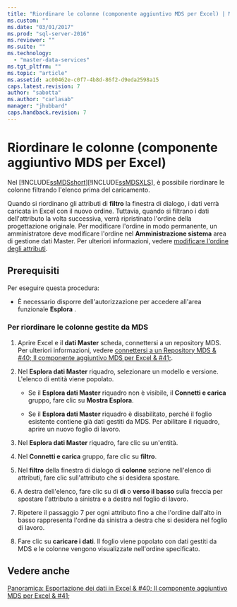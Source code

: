 ```yaml
---
title: "Riordinare le colonne (componente aggiuntivo MDS per Excel) | Microsoft Docs"
ms.custom: ""
ms.date: "03/01/2017"
ms.prod: "sql-server-2016"
ms.reviewer: ""
ms.suite: ""
ms.technology: 
  - "master-data-services"
ms.tgt_pltfrm: ""
ms.topic: "article"
ms.assetid: ac00462e-c0f7-4b8d-86f2-d9eda2598a15
caps.latest.revision: 7
author: "sabotta"
ms.author: "carlasab"
manager: "jhubbard"
caps.handback.revision: 7
---
```

# Riordinare le colonne (componente aggiuntivo MDS per Excel)
  Nel [!INCLUDE[ssMDSshort](../../includes/ssmdsshort-md.md)][!INCLUDE[ssMDSXLS](../../includes/ssmdsxls-md.md)], è possibile riordinare le colonne filtrando l'elenco prima del caricamento.  
  
 Quando si riordinano gli attributi di **filtro** la finestra di dialogo, i dati verrà caricata in Excel con il nuovo ordine. Tuttavia, quando si filtrano i dati dell'attributo la volta successiva, verrà ripristinato l'ordine della progettazione originale. Per modificare l'ordine in modo permanente, un amministratore deve modificare l'ordine nel **Amministrazione sistema** area di gestione dati Master. Per ulteriori informazioni, vedere [modificare l'ordine degli attributi](../../master-data-services/change-the-order-of-attributes.md).  
  
## Prerequisiti  
 Per eseguire questa procedura:  
  
-   È necessario disporre dell'autorizzazione per accedere all'area funzionale **Esplora** .  
  
### Per riordinare le colonne gestite da MDS  
  
1.  Aprire Excel e il **dati Master** scheda, connettersi a un repository MDS. Per ulteriori informazioni, vedere [connettersi a un Repository MDS & #40; Il componente aggiuntivo MDS per Excel & #41;](../../master-data-services/microsoft-excel-add-in/connect-to-an-mds-repository-mds-add-in-for-excel.md).  
  
2.  Nel **Esplora dati Master** riquadro, selezionare un modello e versione. L'elenco di entità viene popolato.  
  
    -   Se il **Esplora dati Master** riquadro non è visibile, il **Connetti e carica** gruppo, fare clic su **Mostra Esplora**.  
  
    -   Se il **Esplora dati Master** riquadro è disabilitato, perché il foglio esistente contiene già dati gestiti da MDS. Per abilitare il riquadro, aprire un nuovo foglio di lavoro.  
  
3.  Nel **Esplora dati Master** riquadro, fare clic su un'entità.  
  
4.  Nel **Connetti e carica** gruppo, fare clic su **filtro**.  
  
5.  Nel **filtro** della finestra di dialogo di **colonne** sezione nell'elenco di attributi, fare clic sull'attributo che si desidera spostare.  
  
6.  A destra dell'elenco, fare clic su di **di** o **verso il basso** sulla freccia per spostare l'attributo a sinistra e a destra nel foglio di lavoro.  
  
7.  Ripetere il passaggio 7 per ogni attributo fino a che l'ordine dall'alto in basso rappresenta l'ordine da sinistra a destra che si desidera nel foglio di lavoro.  
  
8.  Fare clic su **caricare i dati**. Il foglio viene popolato con dati gestiti da MDS e le colonne vengono visualizzate nell'ordine specificato.  
  
## Vedere anche  
 [Panoramica: Esportazione dei dati in Excel & #40; Il componente aggiuntivo MDS per Excel & #41;](../../master-data-services/microsoft-excel-add-in/overview-exporting-data-to-excel-mds-add-in-for-excel.md)  
  
  